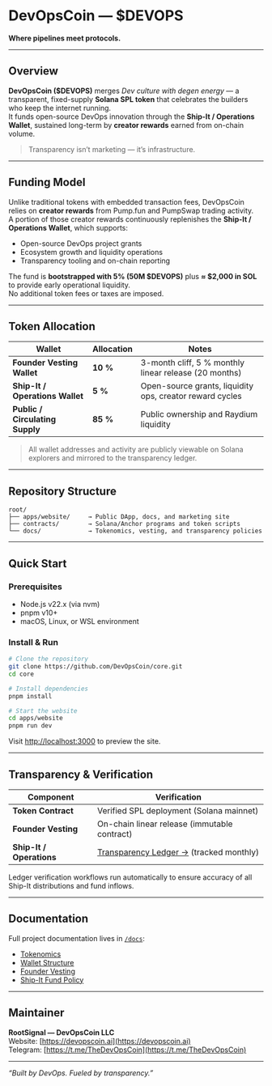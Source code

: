# DevOpsCoin — $DEVOPS

**Where pipelines meet protocols.**

---

## Overview

**DevOpsCoin ($DEVOPS)** merges *Dev culture with degen energy* — a transparent, fixed-supply **Solana SPL token** that celebrates the builders who keep the internet running.  
It funds open-source DevOps innovation through the **Ship-It / Operations Wallet**, sustained long-term by **creator rewards** earned from on-chain volume.

> Transparency isn’t marketing — it’s infrastructure.

---

## Funding Model

Unlike traditional tokens with embedded transaction fees, DevOpsCoin relies on **creator rewards** from Pump.fun and PumpSwap trading activity.  
A portion of those creator rewards continuously replenishes the **Ship-It / Operations Wallet**, which supports:

- Open-source DevOps project grants  
- Ecosystem growth and liquidity operations  
- Transparency tooling and on-chain reporting  

The fund is **bootstrapped with 5% (50M $DEVOPS)** plus **≈ $2,000 in SOL** to provide early operational liquidity.  
No additional token fees or taxes are imposed.

---

## Token Allocation

| Wallet | Allocation | Notes |
|---------|-------------|-------|
| **Founder Vesting Wallet** | **10 %** | 3-month cliff, 5 % monthly linear release (20 months) |
| **Ship-It / Operations Wallet** | **5 %** | Open-source grants, liquidity ops, creator reward cycles |
| **Public / Circulating Supply** | **85 %** | Public ownership and Raydium liquidity |

> All wallet addresses and activity are publicly viewable on Solana explorers and mirrored to the transparency ledger.

---

## Repository Structure

```
root/
├── apps/website/     → Public DApp, docs, and marketing site
├── contracts/        → Solana/Anchor programs and token scripts
└── docs/             → Tokenomics, vesting, and transparency policies
```

---

## Quick Start

### Prerequisites

- Node.js v22.x (via nvm)
- pnpm v10+
- macOS, Linux, or WSL environment

### Install & Run

```bash
# Clone the repository
git clone https://github.com/DevOpsCoin/core.git
cd core

# Install dependencies
pnpm install

# Start the website
cd apps/website
pnpm run dev
```

Visit [http://localhost:3000](http://localhost:3000) to preview the site.

---

## Transparency & Verification

| Component | Verification |
|------------|--------------|
| **Token Contract** | Verified SPL deployment (Solana mainnet) |
| **Founder Vesting** | On-chain linear release (immutable contract) |
| **Ship-It / Operations** | [Transparency Ledger →](https://github.com/DevOpsCoin-LLC/shipit-fund) (tracked monthly) |

Ledger verification workflows run automatically to ensure accuracy of all Ship-It distributions and fund inflows.

---

## Documentation

Full project documentation lives in [`/docs`](./docs):

- [Tokenomics](./docs/TOKENOMICS.md)  
- [Wallet Structure](./docs/WALLET_STRUCTURE.md)  
- [Founder Vesting](./docs/FOUNDER_VESTING.md)  
- [Ship-It Fund Policy](./docs/SHIPIT_FUND.md)  

---

## Maintainer

**RootSignal — DevOpsCoin LLC**  
Website: [https://devopscoin.ai](https://devopscoin.ai)  
Telegram: [https://t.me/TheDevOpsCoin](https://t.me/TheDevOpsCoin)

---

*“Built by DevOps. Fueled by transparency.”*

